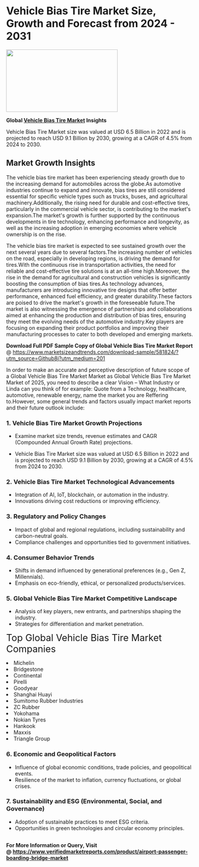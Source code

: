 <H1>Vehicle Bias Tire Market Size, Growth and Forecast from 2024 - 2031</H1><img class="aligncenter size-medium wp-image-584254" src="https://thirdeyenews.in/wp-content/uploads/2024/09/Global-Market-Research-300x168.jpeg" alt="" width="300" height="168" /><p><strong>Global&nbsp;<a href="https://www.marketsizeandtrends.com/download-sample/581824/?utm_source=Github8j?utm_medium=201">Vehicle Bias Tire Market</a> Insights</strong></p><p>Vehicle Bias Tire Market size was valued at USD 6.5 Billion in 2022 and is projected to reach USD 9.1 Billion by 2030, growing at a CAGR of 4.5% from 2024 to 2030.</p><p><h2>Market Growth Insights</h2> <p>The vehicle bias tire market has been experiencing steady growth due to the increasing demand for automobiles across the globe.As automotive industries continue to expand and innovate, bias tires are still considered essential for specific vehicle types such as trucks, buses, and agricultural machinery.Additionally, the rising need for durable and cost-effective tires, particularly in the commercial vehicle sector, is contributing to the market's expansion.The market's growth is further supported by the continuous developments in tire technology, enhancing performance and longevity, as well as the increasing adoption in emerging economies where vehicle ownership is on the rise.</p> <p>The vehicle bias tire market is expected to see sustained growth over the next several years due to several factors.The increasing number of vehicles on the road, especially in developing regions, is driving the demand for tires.With the continuous rise in transportation activities, the need for reliable and cost-effective tire solutions is at an all-time high.Moreover, the rise in the demand for agricultural and construction vehicles is significantly boosting the consumption of bias tires.As technology advances, manufacturers are introducing innovative tire designs that offer better performance, enhanced fuel efficiency, and greater durability.These factors are poised to drive the market's growth in the foreseeable future.The market is also witnessing the emergence of partnerships and collaborations aimed at enhancing the production and distribution of bias tires, ensuring they meet the evolving needs of the automotive industry.Key players are focusing on expanding their product portfolios and improving their manufacturing processes to cater to both developed and emerging markets.</p> <p><span class=""><strong>Download Full PDF Sample Copy of Global Vehicle Bias Tire Market Report</strong> @ <a href="https://www.marketsizeandtrends.com/download-sample/581824/?utm_source=Github8j?utm_medium=201" target="_blank">https://www.marketsizeandtrends.com/download-sample/581824/?utm_source=Github8j?utm_medium=201</a></span></p><p>In order to make an accurate and perceptive description of future scope of a Global&nbsp;Vehicle Bias Tire Market Market as Global&nbsp;Vehicle Bias Tire Market Market of 2025, you need to describe a clear Vision &ndash; What Industry or Linda can you think of for example: Quote from a Technology, healthcare, automotive, renewable energy, name the market you are Reffering to.However, some general trends and factors usually impact market reports and their future outlook include:</p><h3>1.&nbsp;<strong>Vehicle Bias Tire Market Growth Projections</strong></h3><ul><li>Examine market size trends, revenue estimates and CAGR (Compounded Annual Growth Rate) projections.</li><li><p>Vehicle Bias Tire Market size was valued at USD 6.5 Billion in 2022 and is projected to reach USD 9.1 Billion by 2030, growing at a CAGR of 4.5% from 2024 to 2030.</p></li></ul><h3>2.&nbsp;<strong>Vehicle Bias Tire Market Technological Advancements</strong></h3><ul><li>Integration of AI, IoT, blockchain, or automation in the industry.</li><li>Innovations driving cost reductions or improving efficiency.</li></ul><h3>3.&nbsp;<strong>Regulatory and Policy Changes</strong></h3><ul><li>Impact of global and regional regulations, including sustainability and carbon-neutral goals.</li><li>Compliance challenges and opportunities tied to government initiatives.</li></ul><h3>4.&nbsp;<strong>Consumer Behavior Trends</strong></h3><ul><li>Shifts in demand influenced by generational preferences (e.g., Gen Z, Millennials).</li><li>Emphasis on eco-friendly, ethical, or personalized products/services.</li></ul><h3>5.&nbsp;<strong>Global Vehicle Bias Tire Market Competitive Landscape</strong></h3><ul><li>Analysis of key players, new entrants, and partnerships shaping the industry.</li><li>Strategies for differentiation and market penetration.</li></ul><p data-pm-slice="1 1 []"><span style="color: inherit; font-family: inherit; font-size: 25px;">Top Global Vehicle Bias Tire Market Companies</span></p><div class="" data-test-id=""><p><li>Michelin</li><li> Bridgestone</li><li> Continental</li><li> Pirelli</li><li> Goodyear</li><li> Shanghai Huayi</li><li> Sumitomo Rubber Industries</li><li> ZC Rubber</li><li> Yokohama</li><li> Nokian Tyres</li><li> Hankook</li><li> Maxxis</li><li> Triangle Group</li></p></div><h3>6.&nbsp;<strong>Economic and Geopolitical Factors</strong></h3><ul><li>Influence of global economic conditions, trade policies, and geopolitical events.</li><li>Resilience of the market to inflation, currency fluctuations, or global crises.</li></ul><h3>7.&nbsp;<strong>Sustainability and ESG (Environmental, Social, and Governance)</strong></h3><ul><li>Adoption of sustainable practices to meet ESG criteria.</li><li>Opportunities in green technologies and circular economy principles.</li></ul><h2><strong style="font-size: 14px;">For More Information or Query, Visit @&nbsp;</strong><a style="background-color: #ffffff; font-size: 14px;" href="https://www.marketsizeandtrends.com/report/vehicle-bias-tire-market/" target="_blank">https://www.verifiedmarketreports.com/product/airport-passenger-boarding-bridge-market</a></h2>